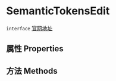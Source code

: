 # SemanticTokensEdit
`interface` [官网地址](https://microsoft.github.io/monaco-editor/docs.html#interfaces/languages.SemanticTokensEdit.html)
## 属性 Properties
## 方法 Methods

